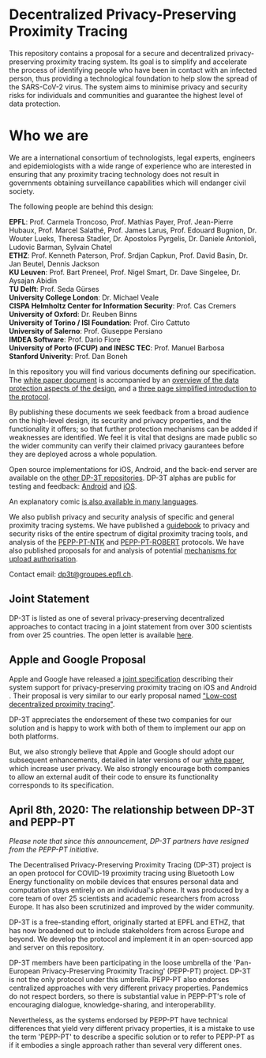 # Decentralized Privacy-Preserving Proximity Tracing

This repository contains a proposal for a secure and decentralized privacy-preserving proximity tracing system. Its goal is to simplify and accelerate the process of identifying people who have been in contact with an infected person, thus providing a technological foundation to help slow the spread of the SARS-CoV-2 virus. The system aims to minimise privacy and security risks for individuals and communities and guarantee the highest level of data protection.

# Who we are

We are a international consortium of technologists, legal experts, engineers and epidemiologists with a wide range of experience who are interested in ensuring that any proximity tracing technology does not result in governments obtaining surveillance capabilities which will endanger civil society.

The following people are behind this design:

**EPFL**: Prof. Carmela Troncoso, Prof. Mathias Payer, Prof. Jean-Pierre Hubaux, Prof. Marcel Salathé, Prof. James Larus, Prof. Edouard   Bugnion, Dr. Wouter Lueks, Theresa Stadler, Dr. Apostolos Pyrgelis, Dr. Daniele Antonioli, Ludovic Barman, Sylvain Chatel  
**ETHZ**: Prof. Kenneth Paterson, Prof. Srdjan Capkun, Prof. David Basin, Dr. Jan Beutel, Dennis Jackson  
**KU Leuven**: Prof. Bart Preneel, Prof. Nigel Smart, Dr. Dave Singelee, Dr. Aysajan Abidin  
**TU Delft**: Prof. Seda Gürses  
**University College London**: Dr. Michael Veale  
**CISPA Helmholtz Center for Information Security**: Prof. Cas Cremers  
**University of Oxford**: Dr. Reuben Binns  
**University of Torino / ISI Foundation**: Prof. Ciro Cattuto  
**University of Salerno**: Prof. Giuseppe Persiano  
**IMDEA Software**: Prof. Dario Fiore  
**University of Porto (FCUP) and INESC TEC**: Prof. Manuel Barbosa  
**Stanford Univerity**: Prof. Dan Boneh  


In this repository you will find various documents defining our specification. The [white paper document](DP3T%20White%20Paper.pdf) is accompanied by an [overview of the data protection aspects of the design](DP3T%20-%20Data%20Protection%20and%20Security.pdf), and a [three page simplified introduction to the protocol](DP3T%20-%20Simplified%20Three%20Page%20Brief.pdf).

By publishing these documents we seek feedback from a broad audience on the high-level design, its security and privacy properties, and the functionality it offers; so that further protection mechanisms can be added if weaknesses are identified. We feel it is vital that designs are made public so the wider community can verify their claimed privacy gaurantees before they are deployed across a whole population.

Open source implementations for iOS, Android, and the back-end server are available on the [other DP-3T repositories](https://github.com/DP-3T/). DP-3T alphas are public for testing and feedback: [Android](https://github.com/DP-3T/dp3t-app-android) and [iOS](https://github.com/DP-3T/dp3t-app-ios).

An explanatory comic [is also available in many languages](public_engagement/cartoon).

We also publish privacy and security analysis of specific and general proximity tracing systems. We have published a [guidebook](Security%20analysis/Privacy%20and%20Security%20Attacks%20on%20Digital%20Proximity%20Tracing%20Systems.pdf) to privacy and security risks of the entire spectrum of digital proximity tracing tools, and analysis of the [PEPP-PT-NTK](Security%20analysis/PEPP-PT_%20Data%20Protection%20Architechture%20-%20Security%20and%20privacy%20analysis.pdf) and [PEPP-PT-ROBERT](Security%20analysis/ROBERT%20-%20Security%20and%20privacy%20analysis.pdf) protocols. We have also published proposals for and analysis of potential [mechanisms for upload authorisation](DP3T%20-%20Upload%20Authorisation%20Analysis%20and%20Guidelines.pdf).

Contact email: [dp3t@groupes.epfl.ch](mailto:dp3t@groupes.epfl.ch).

## Joint Statement

DP-3T is listed as one of several privacy-preserving decentralized approaches to contact tracing in a joint statement from over 300 scientists from over 25 countries. The open letter is available [here](https://www.esat.kuleuven.be/cosic/sites/contact-tracing-joint-statement/).

## Apple and Google Proposal

Apple and Google have released a [joint specification](https://www.apple.com/newsroom/2020/04/apple-and-google-partner-on-covid-19-contact-tracing-technology/) describing their system support for privacy-preserving proximity tracing on iOS and Android . Their proposal is very similar to our early proposal named ["Low-cost decentralized proximity tracing"](https://github.com/DP-3T/documents/blob/master/DP3T%20White%20Paper.pdf).
 
DP-3T appreciates the endorsement of these two companies for our solution and is happy to work with both of them to implement our app on both platforms.
 
But, we also strongly believe that Apple and Google should adopt our subsequent enhancements, detailed in later versions of our [white paper](https://github.com/DP-3T/documents/blob/master/DP3T%20White%20Paper.pdf), which increase user privacy. We also strongly encourage both companies to allow an external audit of their code to ensure its functionality corresponds to its specification.

## April 8th, 2020: The relationship between DP-3T and PEPP-PT

*Please note that since this announcement, DP-3T partners have resigned from the PEPP-PT initiative.*

The Decentralised Privacy-Preserving Proximity Tracing (DP-3T) project is an open protocol for COVID-19 proximity tracing using Bluetooth Low Energy functionality on mobile devices that ensures personal data and computation stays entirely on an individual's phone. It was produced by a core team of over 25 scientists and academic researchers from across Europe. It has also been scrutinized and improved by the wider community.

DP-3T is a free-standing effort, originally started at EPFL and ETHZ, that has now broadened out to include stakeholders from across Europe and beyond. We develop the protocol and implement it in an open-sourced app and server on this repository.

DP-3T members have been participating in the loose umbrella of the 'Pan-European Privacy-Preserving Proximity Tracing' (PEPP-PT) project. DP-3T is not the only protocol under this umbrella. PEPP-PT also endorses centralized approaches with very different privacy properties. Pandemics do not respect borders, so there is substantial value in PEPP-PT's role of encouraging dialogue, knowledge-sharing, and interoperability.

Nevertheless, as the systems endorsed by PEPP-PT have technical differences that yield very different privacy properties, it is a mistake to use the term 'PEPP-PT' to describe a specific solution or to refer to PEPP-PT as if it embodies a single approach rather than several very different ones.
